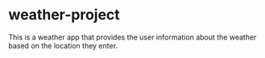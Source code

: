 # weather-project
This is a weather app that provides the user information about the weather based on the location they enter.
